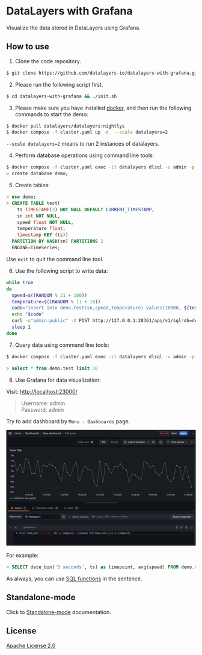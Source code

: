 # DataLayers with Grafana
Visualize the data stored in DataLayers using Grafana.

## How to use

1. Clone the code repository. 

  ```bash
  $ git clone https://github.com/datalayers-io/datalayers-with-grafana.git
  ```
  
2. Please run the following script first.

```bash
$ cd datalayers-with-grafana && ./init.sh  
```

3. Please make sure you have installed [docker](https://www.docker.com/), and then run the following commands to start the demo:

``` bash
$ docker pull datalayers/datalayers:nightlys
$ docker compose -f cluster.yaml up -d  --scale datalayers=2
```

`--scale datalayers=2` means to run 2 instances of datalayers.

4. Perform database operations using command line tools:

```bash
$ docker compose -f cluster.yaml exec -it datalayers dlsql -u admin -p public
> create database demo;
```

5. Create tables:

``` sql
> use demo;
> CREATE TABLE test(
    ts TIMESTAMP(3) NOT NULL DEFAULT CURRENT_TIMESTAMP,
    sn int NOT NULL,
    speed float NOT NULL,
    temperature float,
    timestamp KEY (ts))
  PARTITION BY HASH(sn) PARTITIONS 2
  ENGINE=TimeSeries;
```
Use `exit` to quit the command line tool.

6. Use the following script to write data:

``` bash
while true
do
  speed=$((RANDOM % 21 + 100))
  temperature=$((RANDOM % 11 + 10))
  code="insert into demo.test(sn,speed,temperature) values(10000, ${temperature}, ${speed})"
  echo "$code"
  curl -u"admin:public" -X POST http://127.0.0.1:28361/api/v1/sql?db=demo -H 'Content-Type: application/binary' -d "$code" -s -o /dev/null
  sleep 1
done
```

7. Query data using command line tools:

``` bash
$ docker compose -f cluster.yaml exec -it datalayers dlsql -u admin -p public
```

``` sql
> select * from demo.test limit 10
```

8. Use Grafana for data visualization:

Visit: [http://localhost:23000/](http://localhost:23000/)

> Username: admin <br> Password: admin


Try to add dashboard by `Menu - Dashboards` page.

![add dashboard](./static/images/dashboard.jpg)

For example:

``` SQL
> SELECT date_bin('5 seconds', ts) as timepoint, avg(speed) FROM demo.test group by timepoint;
```
As always, you can use [SQL functions](https://docs.datalayers.cn/datalayers/latest/sql-reference/sql-functions.html) in the sentence.

## Standalone-mode

Click to [Standalone-mode](./README.md) documentation.

## License
[Apache License 2.0](./LICENSE)
